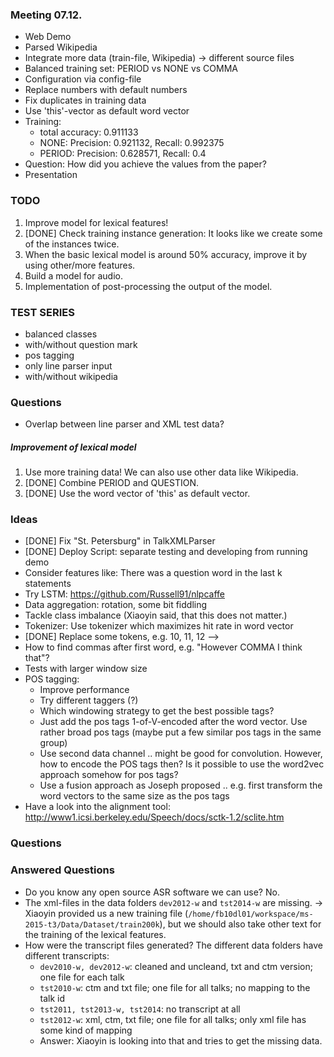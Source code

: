 ### Meeting 07.12.

* Web Demo
* Parsed Wikipedia
* Integrate more data (train-file, Wikipedia) -> different source files
* Balanced training set: PERIOD vs NONE vs COMMA
* Configuration via config-file
* Replace numbers with default numbers
* Fix duplicates in training data
* Use 'this'-vector as default word vector
* Training: 
  * total accuracy: 0.911133
  * NONE: Precision: 0.921132, Recall: 0.992375
  * PERIOD: Precision: 0.628571, Recall: 0.4
* Question: How did you achieve the values from the paper?
* Presentation

### TODO

1. Improve model for lexical features!
2. [DONE] Check training instance generation: It looks like we create some of the instances twice.
3. When the basic lexical model is around 50% accuracy, improve it by using other/more features.
4. Build a model for audio.
5. Implementation of post-processing the output of the model.

### TEST SERIES
* balanced classes
* with/without question mark
* pos tagging
* only line parser input
* with/without wikipedia

### Questions

* Overlap between line parser and XML test data?

##### Improvement of lexical model

1. Use more training data! We can also use other data like Wikipedia.
2. [DONE] Combine PERIOD and QUESTION. 
3. [DONE] Use the word vector of 'this' as default vector.

### Ideas

* [DONE] Fix "St. Petersburg" in TalkXMLParser
* [DONE] Deploy Script: separate testing and developing from running demo
* Consider features like: There was a question word in the last k statements
* Try LSTM: https://github.com/Russell91/nlpcaffe
* Data aggregation: rotation, some bit fiddling
* Tackle class imbalance (Xiaoyin said, that this does not matter.)
* Tokenizer: Use tokenizer which maximizes hit rate in word vector
* [DONE] Replace some tokens, e.g. 10, 11, 12 --> <NUMBER>
* How to find commas after first word, e.g. "However COMMA I think that"?
* Tests with larger window size
* POS tagging:
  * Improve performance
  * Try different taggers (?)
  * Which windowing strategy to get the best possible tags?
  * Just add the pos tags 1-of-V-encoded after the word vector. Use rather broad pos tags (maybe put a few similar pos tags in the same group)
  * Use second data channel .. might be good for convolution. However, how to encode the POS tags then? Is it possible to use the word2vec approach somehow for pos tags?
  * Use a fusion approach as Joseph proposed .. e.g. first transform the word vectors to the same size as the pos tags
* Have a look into the alignment tool: http://www1.icsi.berkeley.edu/Speech/docs/sctk-1.2/sclite.htm

### Questions

### Answered Questions
* Do you know any open source ASR software we can use? No.
* The xml-files in the data folders `dev2012-w` and `tst2014-w` are missing. -> Xiaoyin provided us a new training file (`/home/fb10dl01/workspace/ms-2015-t3/Data/Dataset/train200k`), but we should also take other text for the training of the lexical features.
* How were the transcript files generated? The different data folders have different transcripts:
   * `dev2010-w, dev2012-w`: cleaned and uncleand, txt and ctm version; one file for each talk
   * `tst2010-w`: ctm and txt file; one file for all talks; no mapping to the talk id
   * `tst2011, tst2013-w, tst2014`: no transcript at all
   * `tst2012-w`: xml, ctm, txt file; one file for all talks; only xml file has some kind of mapping
   * Answer: Xiaoyin is looking into that and tries to get the missing data.
   
